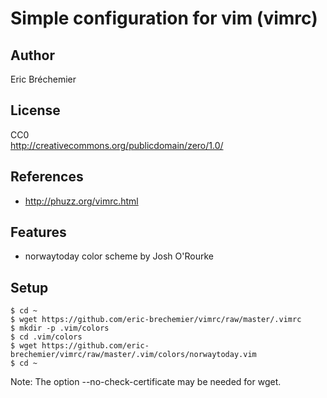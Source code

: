 # Simple configuration for vim (vimrc) #

## Author ##
Eric Bréchemier

## License ##

CC0  
http://creativecommons.org/publicdomain/zero/1.0/

## References ##

* http://phuzz.org/vimrc.html

## Features ##

* norwaytoday color scheme by Josh O'Rourke

## Setup ##

    $ cd ~
    $ wget https://github.com/eric-brechemier/vimrc/raw/master/.vimrc
    $ mkdir -p .vim/colors
    $ cd .vim/colors
    $ wget https://github.com/eric-brechemier/vimrc/raw/master/.vim/colors/norwaytoday.vim
    $ cd ~

Note:
The option --no-check-certificate may be needed for wget.
